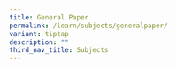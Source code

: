 ```yaml
---
title: General Paper
permalink: /learn/subjects/generalpaper/
variant: tiptap
description: ""
third_nav_title: Subjects
---
```

<p></p>